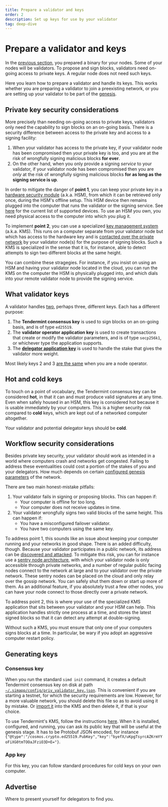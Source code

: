 ```yaml
---
title: Prepare a validator and keys
order: 2
description: Set up keys for use by your validator
tag: deep-dive
---
```


# Prepare a validator and keys

In the [previous section](./1-software.md), you prepared a binary for your nodes. Some of your nodes will be validators. To propose and sign blocks, validators need on-going access to private keys. A regular node does not need such keys.

Here you learn how to prepare a validator and handle its keys. This works whether you are preparing a validator to join a preexisting network, or you are setting up your validator to be part of the [genesis](./genesis.md).

## Private key security considerations

More precisely than needing on-going access to private keys, validators only need the capability to sign blocks on an on-going basis. There is a security difference between access to the private key and access to a signing facility:

1. When your validator has access to the private key, if your validator node has been compromised then your private key is too, and you are at the risk of wrongfully signing malicious blocks **for ever**.
2. On the other hand, when you only provide a signing _service_ to your validator, if your validator node has been compromised then you are _only_ at the risk of wrongfully signing malicious blocks **for as long as the signing service is up**.

In order to mitigate the danger of **point 1**, you can keep your private key in a [hardware security module](https://hub.cosmos.network/main/validators/validator-faq.html#how-to-handle-key-management) (a.k.a. HSM), from which it can be retrieved only once, during the HSM's offline setup. This HSM device then remains plugged into the computer that runs the validator or the signing service. See [here](https://hub.cosmos.network/main/validators/security.html#key-management-hsm) for the current list of supported devices. To use an HSM you own, you need physical access to the computer into which you plug it.

To implement **point 2**, you can use a specialized [key management system](https://hub.cosmos.network/main/validators/kms/kms.html) (a.k.a. KMS). This runs on a computer separate from your validator node but which has access to the hardware key and is [contacted over the private network](https://github.com/iqlusioninc/tmkms/blob/v0.12.2/README.txsigner.md#architecture) by your validator node(s) for the purpose of signing blocks. Such a KMS is specialized in the sense that it is, for instance, able to detect attempts to sign two different blocks at the same height.

You can combine these stragegies. For instance, if you insist on using an HSM and having your validator node located in the cloud, you can run the KMS on the computer the HSM is physically plugged into, and which dials into your remote validator node to provide the signing service.

## What validator keys

A validator handles [two](https://hub.cosmos.network/main/validators/validator-faq.html#what-are-the-different-types-of-keys), perhaps three, different keys. Each has a different purpose:

1. The **Tendermint consensus key** is used to sign blocks on an on-going basis, and is of type `ed25519`.
2. The **validator operator application key** is used to create transactions that create or modify the validator parameters, and is of type `secp256k1`, or whichever type the application supports.
3. The [**delegator application key**](https://hub.cosmos.network/main/validators/validator-faq.html#are-validators-required-to-self-delegate-atom) is used to handle the stake that gives the validator more weight.

Most likely keys 2 and 3 [are the same](https://github.com/cosmos/cosmos-sdk/blob/v0.46.1/proto/cosmos/staking/v1beta1/tx.proto#L45-L47) when you are a node operator.

## Hot and cold keys

To touch on a point of vocabulary, the Tendermint consensus key can be considered **hot**, in that it can and must produce valid signatures at any time. Even when safely housed in an HSM, this key is considered hot because it is usable immediately by your computers. This is a higher security risk compared to **cold** keys, which are kept out of a networked computer altogether.

Your validator and potential delegator keys should be **cold**.

## Workflow security considerations

Besides private key security, your validator should work as intended in a world where computers crash and networks get congested. Failing to address these eventualities could cost a portion of the stakes of you and your delegators. How much depends on certain [configured genesis parameters](https://docs.cosmos.network/v0.46/modules/slashing/08_params.html) of the network.

There are two main honest-mistake pitfalls:

1. Your validator fails in signing or proposing blocks. This can happen if:
    * Your computer is offline for too long.
    * Your computer does not receive updates in time.
2. Your validator wrongfully signs two valid blocks of the same height. This can happen if:
    * You have a misconfigured failover validator.
    * You have two computers using the same key.

To address point 1, this sounds like an issue about keeping your computer running and your networks in good shape. There is an added difficulty, though. Because your validator participates in a public network, its address can be [discovered and attacked](https://hub.cosmos.network/main/validators/validator-faq.html#how-can-validators-protect-themselves-from-denial-of-service-attacks). To mitigate this risk, you can for instance use a [sentry node architecture](./4-network.md#ddos), with which your validator node is only accessible through private networks, and a number of regular public facing nodes connect to the network at large and to your validator over the private network. These sentry nodes can be placed on the cloud and only relay over the gossip network. You can safely shut them down or start up more of them. As an additional feature, if you absolutely trust a few other nodes, you can have your node connect to those directly over a private network.

To address point 2, this is where your use of the specialized KMS application that sits between your validator and your HSM can help. This application handles strictly one process at a time, and stores the latest signed blocks so that it can detect any attempt at double-signing.

Without such a KMS, you must ensure that only one of your computers signs blocks at a time. In particular, be wary if you adopt an aggressive computer restart policy.

## Generating keys

### Consensus key

When you run the standard `simd init` command, it creates a default Tendermint consensus key on disk at path [`~/.simapp/config/priv_validator_key.json`](https://docs.cosmos.network/main/run-node/run-node.html#initialize-the-chain). This is convenient if you are starting a testnet, for which the security requirements are low. However, for a more valuable network, you should delete this file so as to avoid using it by mistake. Or [import it](https://github.com/iqlusioninc/tmkms/blob/v0.12.2/README.txsigner.md#architecture) into the KMS and then delete it, if that is your choice.

To use Tendermint's KMS, follow the instructions [here](https://hub.cosmos.network/main/validators/kms/kms.html). When it is installed, configured, and running, you can ask its public key that will be useful at the genesis stage. It has to be Protobuf JSON encoded, for instance `{"@type":"/cosmos.crypto.ed25519.PubKey","key":"byefX/uKpgTsyrcAZKrmYYoFiXG0tmTOOaJFziO3D+E="}`.

### App key

For this key, you can follow standard procedures for cold keys on your own computer.

## Advertise

Where to present yourself for delegators to find you.

